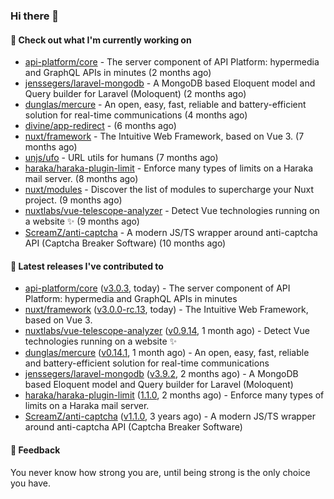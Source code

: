 ### Hi there 👋

#### 👷 Check out what I'm currently working on

- [api-platform/core](https://github.com/api-platform/core) - The server component of API Platform: hypermedia and GraphQL APIs in minutes (2 months ago)
- [jenssegers/laravel-mongodb](https://github.com/jenssegers/laravel-mongodb) - A MongoDB based Eloquent model and Query builder for Laravel (Moloquent) (2 months ago)
- [dunglas/mercure](https://github.com/dunglas/mercure) - An open, easy, fast, reliable and battery-efficient solution for real-time communications (4 months ago)
- [divine/app-redirect](https://github.com/divine/app-redirect) -  (6 months ago)
- [nuxt/framework](https://github.com/nuxt/framework) - The Intuitive Web Framework, based on Vue 3. (7 months ago)
- [unjs/ufo](https://github.com/unjs/ufo) - URL utils for humans (7 months ago)
- [haraka/haraka-plugin-limit](https://github.com/haraka/haraka-plugin-limit) - Enforce many types of limits on a Haraka mail server. (8 months ago)
- [nuxt/modules](https://github.com/nuxt/modules) - Discover the list of modules to supercharge your Nuxt project. (9 months ago)
- [nuxtlabs/vue-telescope-analyzer](https://github.com/nuxtlabs/vue-telescope-analyzer) - Detect Vue technologies running on a website ✨ (9 months ago)
- [ScreamZ/anti-captcha](https://github.com/ScreamZ/anti-captcha) - A modern JS/TS wrapper around anti-captcha API (Captcha Breaker Software) (10 months ago)

#### 🔭 Latest releases I've contributed to

- [api-platform/core](https://github.com/api-platform/core) ([v3.0.3](https://github.com/api-platform/core/releases/tag/v3.0.3), today) - The server component of API Platform: hypermedia and GraphQL APIs in minutes
- [nuxt/framework](https://github.com/nuxt/framework) ([v3.0.0-rc.13](https://github.com/nuxt/framework/releases/tag/v3.0.0-rc.13), today) - The Intuitive Web Framework, based on Vue 3.
- [nuxtlabs/vue-telescope-analyzer](https://github.com/nuxtlabs/vue-telescope-analyzer) ([v0.9.14](https://github.com/nuxtlabs/vue-telescope-analyzer/releases/tag/v0.9.14), 1 month ago) - Detect Vue technologies running on a website ✨
- [dunglas/mercure](https://github.com/dunglas/mercure) ([v0.14.1](https://github.com/dunglas/mercure/releases/tag/v0.14.1), 1 month ago) - An open, easy, fast, reliable and battery-efficient solution for real-time communications
- [jenssegers/laravel-mongodb](https://github.com/jenssegers/laravel-mongodb) ([v3.9.2](https://github.com/jenssegers/laravel-mongodb/releases/tag/v3.9.2), 2 months ago) - A MongoDB based Eloquent model and Query builder for Laravel (Moloquent)
- [haraka/haraka-plugin-limit](https://github.com/haraka/haraka-plugin-limit) ([1.1.0](https://github.com/haraka/haraka-plugin-limit/releases/tag/1.1.0), 2 months ago) - Enforce many types of limits on a Haraka mail server.
- [ScreamZ/anti-captcha](https://github.com/ScreamZ/anti-captcha) ([v1.1.0](https://github.com/ScreamZ/anti-captcha/releases/tag/v1.1.0), 3 years ago) - A modern JS/TS wrapper around anti-captcha API (Captcha Breaker Software)

#### 💬 Feedback
You never know how strong you are, until being strong is the only choice you have.